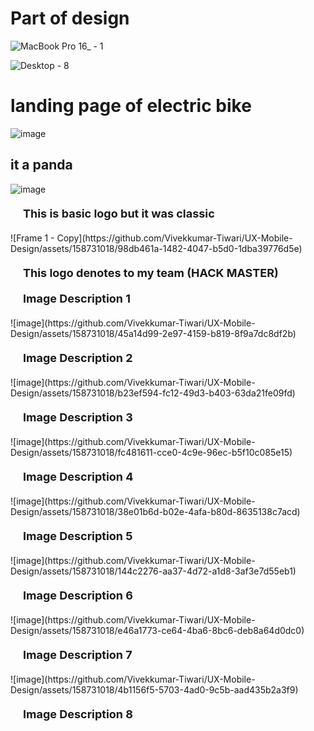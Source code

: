 # Part of design #
![MacBook Pro 16_ - 1](https://github.com/Vivekkumar-Tiwari/UX-Mobile-Design/assets/158731018/23ec796f-deb0-4c0f-b9e5-a72d358ec49e)

![Desktop - 8](https://github.com/Vivekkumar-Tiwari/UX-Mobile-Design/assets/158731018/f774fdae-2ce5-4ba8-a4d2-2fe658720328)

# landing page of electric bike
![image](https://github.com/Vivekkumar-Tiwari/UX-Mobile-Design/assets/158731018/e590f0a5-5fae-4500-9114-f9f0878666b1)
## it a panda
![image](https://github.com/Vivekkumar-Tiwari/UX-Mobile-Design/assets/158731018/b3aea063-e786-4af6-957f-2caa5dcf1cb1)
<p style="margin: 20px; font-size: 18px; font-weight: bold;">This is basic logo  but it was classic </p>
<p> </p>
![Frame 1 - Copy](https://github.com/Vivekkumar-Tiwari/UX-Mobile-Design/assets/158731018/98db461a-1482-4047-b5d0-1dba39776d5e)
<p style="margin: 20px; font-size: 18px; font-weight: bold;">This logo denotes to my team (HACK MASTER)</p>
<p style="margin: 20px; font-size: 18px; font-weight: bold;">Image Description 1</p>
![image](https://github.com/Vivekkumar-Tiwari/UX-Mobile-Design/assets/158731018/45a14d99-2e97-4159-b819-8f9a7dc8df2b)
<p style="margin: 20px; font-size: 18px; font-weight: bold;">Image Description 2</p>
![image](https://github.com/Vivekkumar-Tiwari/UX-Mobile-Design/assets/158731018/b23ef594-fc12-49d3-b403-63da21fe09fd)
<p style="margin: 20px; font-size: 18px; font-weight: bold;">Image Description 3</p>
![image](https://github.com/Vivekkumar-Tiwari/UX-Mobile-Design/assets/158731018/fc481611-cce0-4c9e-96ec-b5f10c085e15)
<p style="margin: 20px; font-size: 18px; font-weight: bold;">Image Description 4</p>
![image](https://github.com/Vivekkumar-Tiwari/UX-Mobile-Design/assets/158731018/38e01b6d-b02e-4afa-b80d-8635138c7acd)
<p style="margin: 20px; font-size: 18px; font-weight: bold;">Image Description 5</p>
![image](https://github.com/Vivekkumar-Tiwari/UX-Mobile-Design/assets/158731018/144c2276-aa37-4d72-a1d8-3af3e7d55eb1)
<p style="margin: 20px; font-size: 18px; font-weight: bold;">Image Description 6</p>
![image](https://github.com/Vivekkumar-Tiwari/UX-Mobile-Design/assets/158731018/e46a1773-ce64-4ba6-8bc6-deb8a64d0dc0)
<p style="margin: 20px; font-size: 18px; font-weight: bold;">Image Description 7</p>
![image](https://github.com/Vivekkumar-Tiwari/UX-Mobile-Design/assets/158731018/4b1156f5-5703-4ad0-9c5b-aad435b2a3f9)
<p style="margin: 20px; font-size: 18px; font-weight: bold;">Image Description 8</p>

